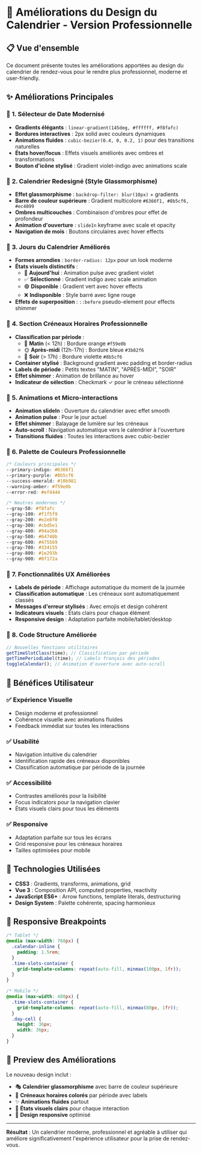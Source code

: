 # 🎨 Améliorations du Design du Calendrier - Version Professionnelle

## 📋 Vue d'ensemble

Ce document présente toutes les améliorations apportées au design du calendrier de rendez-vous pour le rendre plus professionnel, moderne et user-friendly.

## ✨ Améliorations Principales

### 🔸 **1. Sélecteur de Date Modernisé**

- **Gradients élégants** : `linear-gradient(145deg, #ffffff, #f8fafc)`
- **Bordures interactives** : 2px solid avec couleurs dynamiques
- **Animations fluides** : `cubic-bezier(0.4, 0, 0.2, 1)` pour des transitions naturelles
- **États hover/focus** : Effets visuels améliorés avec ombres et transformations
- **Bouton d'icône stylisé** : Gradient violet-indigo avec animations scale

### 🔸 **2. Calendrier Redesigné (Style Glassmorphisme)**

- **Effet glassmorphisme** : `backdrop-filter: blur(10px)` + gradients
- **Barre de couleur supérieure** : Gradient multicolore `#6366f1, #8b5cf6, #ec4899`
- **Ombres multicouches** : Combinaison d'ombres pour effet de profondeur
- **Animation d'ouverture** : `slideIn` keyframe avec scale et opacity
- **Navigation de mois** : Boutons circulaires avec hover effects

### 🔸 **3. Jours du Calendrier Améliorés**

- **Formes arrondies** : `border-radius: 12px` pour un look moderne
- **États visuels distinctifs** :
  - 📅 **Aujourd'hui** : Animation pulse avec gradient violet
  - ✅ **Sélectionné** : Gradient indigo avec scale animation
  - 🟢 **Disponible** : Gradient vert avec hover effects
  - ❌ **Indisponible** : Style barré avec ligne rouge
- **Effets de superposition** : `::before` pseudo-element pour effects shimmer

### 🔸 **4. Section Créneaux Horaires Professionnelle**

- **Classification par période** :
  - 🌅 **Matin** (< 12h) : Bordure orange `#f59e0b`
  - 🌞 **Après-midi** (12h-17h) : Bordure bleue `#3b82f6`
  - 🌙 **Soir** (> 17h) : Bordure violette `#8b5cf6`
- **Container stylisé** : Background gradient avec padding et border-radius
- **Labels de période** : Petits textes "MATIN", "APRÈS-MIDI", "SOIR"
- **Effet shimmer** : Animation de brillance au hover
- **Indicateur de sélection** : Checkmark ✓ pour le créneau sélectionné

### 🔸 **5. Animations et Micro-interactions**

- **Animation slideIn** : Ouverture du calendrier avec effet smooth
- **Animation pulse** : Pour le jour actuel
- **Effet shimmer** : Balayage de lumière sur les créneaux
- **Auto-scroll** : Navigation automatique vers le calendrier à l'ouverture
- **Transitions fluides** : Toutes les interactions avec cubic-bezier

### 🔸 **6. Palette de Couleurs Professionnelle**

```css
/* Couleurs principales */
--primary-indigo: #6366f1
--primary-purple: #8b5cf6
--success-emerald: #10b981
--warning-amber: #f59e0b
--error-red: #ef4444

/* Neutres modernes */
--gray-50: #f8fafc
--gray-100: #f1f5f9
--gray-200: #e2e8f0
--gray-300: #cbd5e1
--gray-400: #94a3b8
--gray-500: #64748b
--gray-600: #475569
--gray-700: #334155
--gray-800: #1e293b
--gray-900: #0f172a
```

### 🔸 **7. Fonctionnalités UX Améliorées**

- **Labels de période** : Affichage automatique du moment de la journée
- **Classification automatique** : Les créneaux sont automatiquement classés
- **Messages d'erreur stylisés** : Avec emojis et design cohérent
- **Indicateurs visuels** : États clairs pour chaque élément
- **Responsive design** : Adaptation parfaite mobile/tablet/desktop

### 🔸 **8. Code Structure Améliorée**

```javascript
// Nouvelles fonctions utilitaires
getTimeSlotClass(time); // Classification par période
getTimePeriodLabel(time); // Labels français des périodes
toggleCalendar(); // Animation d'ouverture avec auto-scroll
```

## 🎯 **Bénéfices Utilisateur**

### ✅ **Expérience Visuelle**

- Design moderne et professionnel
- Cohérence visuelle avec animations fluides
- Feedback immédiat sur toutes les interactions

### ✅ **Usabilité**

- Navigation intuitive du calendrier
- Identification rapide des créneaux disponibles
- Classification automatique par période de la journée

### ✅ **Accessibilité**

- Contrastes améliorés pour la lisibilité
- Focus indicators pour la navigation clavier
- États visuels clairs pour tous les éléments

### ✅ **Responsive**

- Adaptation parfaite sur tous les écrans
- Grid responsive pour les créneaux horaires
- Tailles optimisées pour mobile

## 🚀 **Technologies Utilisées**

- **CSS3** : Gradients, transforms, animations, grid
- **Vue 3** : Composition API, computed properties, reactivity
- **JavaScript ES6+** : Arrow functions, template literals, destructuring
- **Design System** : Palette cohérente, spacing harmonieux

## 📱 **Responsive Breakpoints**

```css
/* Tablet */
@media (max-width: 768px) {
  .calendar-inline {
    padding: 1.5rem;
  }
  .time-slots-container {
    grid-template-columns: repeat(auto-fill, minmax(100px, 1fr));
  }
}

/* Mobile */
@media (max-width: 480px) {
  .time-slots-container {
    grid-template-columns: repeat(auto-fill, minmax(80px, 1fr));
  }
  .day-cell {
    height: 36px;
    width: 36px;
  }
}
```

## 🎨 **Preview des Améliorations**

Le nouveau design inclut :

- 🎭 **Calendrier glassmorphisme** avec barre de couleur supérieure
- 🎨 **Créneaux horaires colorés** par période avec labels
- ✨ **Animations fluides** partout
- 🎯 **États visuels clairs** pour chaque interaction
- 📱 **Design responsive** optimisé

---

**Résultat** : Un calendrier moderne, professionnel et agréable à utiliser qui améliore significativement l'expérience utilisateur pour la prise de rendez-vous.
